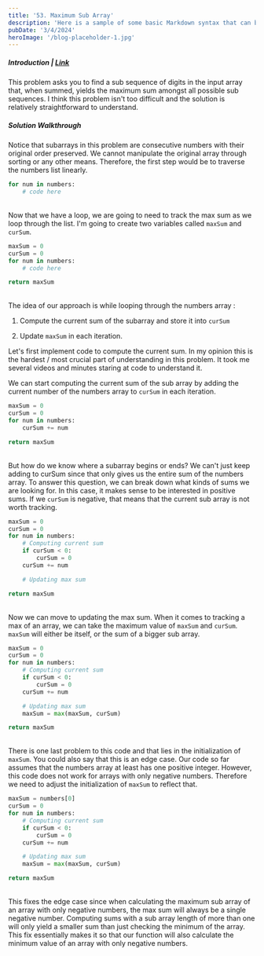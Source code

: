 ```yaml
---
title: '53. Maximum Sub Array'
description: 'Here is a sample of some basic Markdown syntax that can be used when writing Markdown content in Astro.'
pubDate: '3/4/2024'
heroImage: '/blog-placeholder-1.jpg'
---
```


##### Introduction | [Link](https://leetcode.com/problems/maximum-subarray/description/)
This problem asks you to find a sub sequence of digits in the input array that, when summed, yields the maximum sum amongst all possible sub sequences. I think this problem isn't too difficult and the solution is relatively straightforward to understand.

##### Solution Walkthrough
Notice that subarrays in this problem are consecutive numbers with their original order preserved. We cannot manipulate the original array through sorting or any other means. Therefore, the first step would be to traverse the numbers list linearly.  

```python
for num in numbers:
    # code here
```

<br/>Now that we have a loop, we are going to need to track the max sum as we loop through the list. I'm going to create two variables called `maxSum` and `curSum`.

```python
maxSum = 0 
curSum = 0
for num in numbers: 
    # code here

return maxSum 
```

<br> The idea of our approach is while looping through the numbers array : 

1. Compute the current sum of the subarray and store it into `curSum`

2. Update `maxSum` in each iteration.

Let's first implement code to compute the current sum. In my opinion this is the hardest / most crucial part of understanding in this problem. It took me several videos and minutes staring at code to understand it. 

We can start computing the current sum of the sub array by adding the current number of the numbers array to `curSum` in each iteration. 

```python
maxSum = 0 
curSum = 0 
for num in numbers: 
    curSum += num

return maxSum 
```

<br> But how do we know where a subarray begins or ends? We can't just keep adding to curSum since that only gives us the entire sum of the numbers array. To answer this question, we can break down what kinds of sums we are looking for. In this case, it makes sense to be interested in positive sums. If we `curSum` is negative, that means that the current sub array is not worth tracking.

```python
maxSum = 0 
curSum = 0 
for num in numbers: 
    # Computing current sum
    if curSum < 0:
        curSum = 0
    curSum += num

    # Updating max sum

return maxSum 
```

<br>Now we can move to updating the max sum. When it comes to tracking a max of an array, we can take the maximum value of `maxSum` and `curSum`. `maxSum` will either be itself, or the sum of a bigger sub array.

```python
maxSum = 0 
curSum = 0 
for num in numbers: 
    # Computing current sum
    if curSum < 0:
        curSum = 0
    curSum += num

    # Updating max sum
    maxSum = max(maxSum, curSum)

return maxSum 
```

<br>There is one last problem to this code and that lies in the initialization of `maxSum`. You could also say that this is an edge case. Our code so far assumes that the numbers array at least has one positive integer. However, this code does not work for arrays with only negative numbers. Therefore we need to adjust the initialization of `maxSum` to reflect that. 

```python
maxSum = numbers[0] 
curSum = 0 
for num in numbers: 
    # Computing current sum
    if curSum < 0:
        curSum = 0
    curSum += num

    # Updating max sum
    maxSum = max(maxSum, curSum)

return maxSum 
```

<br>This fixes the edge case since when calculating the maximum sub array of an array with only negative numbers, the max sum will always be a single negative number. Computing sums with a sub array length of more than one will only yield a smaller sum than just checking the minimum of the array. This fix essentially makes it so that our function will also calculate the minimum value of an array with only negative numbers.